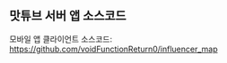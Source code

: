 ## 맛튜브 서버 앱 소스코드
모바일 앱 클라이언트 소스코드: <a href="https://github.com/voidFunctionReturn0/influencer_map">https://github.com/voidFunctionReturn0/influencer_map</a>
